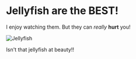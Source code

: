 # Jellyfish are the BEST!

I enjoy watching them. But they can *really* **hurt** you!


![Jellyfish](Jellyfish.jpg)

Isn't that jellyfish at beauty!!
